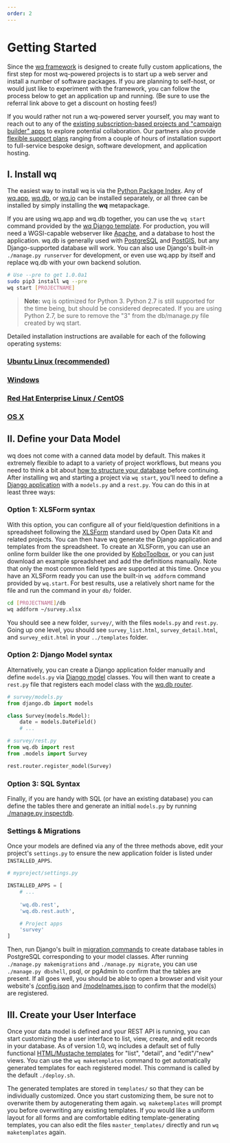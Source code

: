 ```yaml
---
order: 2
---
```


Getting Started
===============

Since the [wq framework] is designed to create fully custom applications, the first step for most wq-powered projects is to start up a web server and install a number of software packages.  If you are planning to self-host, or would just like to experiment with the framework, you can follow the process below to get an application up and running.  (Be sure to use the referral link above to get a discount on hosting fees!)

If you would rather not run a wq-powered server yourself, you may want to reach out to any of the [existing subscription-based projects and "campaign builder" apps][projects] to explore potential collaboration.  Our partners also provide [flexible support plans][contact] ranging from a couple of hours of installation support to full-service bespoke design, software development, and application hosting.

## I. Install wq

The easiest way to install wq is via the [Python Package Index].  Any of [wq.app], [wq.db], or [wq.io] can be installed separately, or all three can be installed by simply installing the **wq** metapackage.

If you are using wq.app and wq.db together, you can use the `wq start` command provided by the [wq Django template].  For production, you will need a WGSI-capable webserver like [Apache], and a database to host the application.  wq.db is generally used with [PostgreSQL] and [PostGIS], but any Django-supported database will work.  You can also use Django's built-in `./manage.py runserver` for development, or even use wq.app by itself and replace wq.db with your own backend solution.

```bash
# Use --pre to get 1.0.0a1
sudo pip3 install wq --pre
wq start [PROJECTNAME]
```

> **Note:** wq is optimized for Python 3.  Python 2.7 is still supported for the time being, but should be considered deprecated.  If you are using Python 2.7, be sure to remove the "3" from the db/manage.py file created by wq start.

Detailed installation instructions are available for each of the following operating systems:

### [Ubuntu Linux (recommended)]
### [Windows]
### [Red Hat Enterprise Linux / CentOS]
### [OS X]

## II. Define your Data Model

wq does not come with a canned data model by default.  This makes it extremely flexible to adapt to a variety of project workflows, but means you need to think a bit about [how to structure your database][data model] before continuing.  After installing wq and starting a project via `wq start`, you'll need to define a [Django application] with a `models.py` and a `rest.py`.  You can do this in at least three ways:

### Option 1: XLSForm syntax
With this option, you can configure all of your field/question definitions in a spreadsheet following the [XLSForm] standard used by Open Data Kit and related projects.  You can then have wq generate the Django application and templates from the spreadsheet.  To create an XLSForm, you can use an online form builder like the one provided by [KoboToolbox], or you can just download an example spreadsheet and add the definitions manually.  Note that only the most common field types are supported at this time.  Once you have an XLSForm ready you can use the built-in `wq addform` command provided by `wq.start`. For best results, use a relatively short name for the file and run the command in your `db/` folder.

```bash
cd [PROJECTNAME]/db
wq addform ~/survey.xlsx
```

 You should see a new folder, `survey/`, with the files `models.py` and `rest.py`.  Going up one level, you should see `survey_list.html`, `survey_detail.html`, and `survey_edit.html` in your `../templates` folder.

### Option 2: Django Model syntax
Alternatively, you can create a Django application folder manually and define `models.py` via [Django model] classes.  You will then want to create a `rest.py` file that registers each model class with the [wq.db router].

```python
# survey/models.py
from django.db import models

class Survey(models.Model):
    date = models.DateField()
    # ...
```

```python
# survey/rest.py
from wq.db import rest
from .models import Survey

rest.router.register_model(Survey)
```

### Option 3: SQL Syntax

Finally, if you are handy with SQL (or have an existing database) you can define the tables there and generate an initial `models.py` by running [./manage.py inspectdb][inspectdb].

### Settings & Migrations

Once your models are defined via any of the three methods above, edit your project's `settings.py` to ensure the new application folder is listed under `INSTALLED_APPS`.

```python
# myproject/settings.py

INSTALLED_APPS = [
    # ...
    
    'wq.db.rest',
    'wq.db.rest.auth',

    # Project apps
    'survey'
]
```

Then, run Django's built in [migration commands] to create database tables in PostgreSQL corresponding to your model classes.  After running `./manage.py makemigrations` and `./manage.py migrate`, you can use `./manage.py dbshell`, psql, or pgAdmin to confirm that the tables are present.  If all goes well, you should be able to open a browser and visit your website's [/config.json] and [/modelnames.json] to confirm that the model(s) are registered.
  
## III. Create your User Interface

Once your data model is defined and your REST API is running, you can start customizing the a user interface to list, view, create, and edit records in your database.  As of version 1.0, wq includes a default set of fully functional [HTML/Mustache templates][Mustache templates] for "list", "detail", and "edit"/"new" views.  You can use the `wq maketemplates` command to get automatically generated templates for each registered model.  This command is called by the default `./deploy.sh`.

The generated templates are stored in `templates/` so that they can be individually customized.  Once you start customizing them, be sure not to overwrite them by autogenerating them again.  `wq maketemplates` will prompt you before overwriting any existing templates.  If you would like a uniform layout for all forms and are comfortable editing template-generating templates, you can also edit the files `master_templates/` directly and run `wq maketemplates` again.

[wq framework]: https://wq.io/docs/intro
[projects]: https://wq.io/projects/
[contact]: https://wq.io/community
[Python Package Index]: https://pypi.python.org/pypi/wq
[wq.app]: https://wq.io/wq.app
[wq.db]: https://wq.io/wq.db
[wq.io]: https://wq.io/wq.io
[Apache]: http://httpd.apache.org/
[PostgreSQL]: http://www.postgresql.org/
[PostGIS]: http://postgis.net/
[wq Django template]: https://github.com/wq/wq-django-template
[Ubuntu Linux (recommended)]: https://wq.io/docs/setup-ubuntu
[Windows]: https://wq.io/docs/setup-windows
[OS X]: https://wq.io/docs/setup-osx
[Red Hat Enterprise Linux / CentOS]: https://wq.io/docs/setup-redhat
[Django Application]: https://docs.djangoproject.com/en/1.8/ref/applications/
[XLSForm]: http://xlsform.org
[KoboToolbox]: https://kobotoolbox.org
[data model]: https://wq.io/docs/eav-vs-relational
[Django Model]: https://docs.djangoproject.com/en/1.8/topics/db/models/
[Model patterns]: https://wq.io/docs/about-patterns
[migration commands]: https://docs.djangoproject.com/en/1.8/ref/django-admin/#django-admin-migrate
[wq.db router]: https://wq.io/docs/router
[inspectdb]: https://docs.djangoproject.com/en/1.9/howto/legacy-databases/
[/config.json]: https://wq.io/docs/config
[/modelnames.json]: https://wq.io/docs/url-structure
[Mustache templates]: https://wq.io/docs/templates
[example templates]: https://github.com/wq/wq-django-template/tree/master/django_project/templates
[Species Tracker source code]: https://github.com/powered-by-wq/species.wq.io/
[learn a little HTML]: https://wq.io/docs/website
